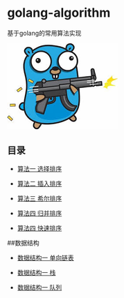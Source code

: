 # golang-algorithm
基于golang的常用算法实现

![](https://github.com/developersPHP/golang-algorithm/blob/master/images/images.jpg)


## 目录
- [算法一 选择排序](https://github.com/developersPHP/golang-algorithm/blob/master/files/chapter1.md)

- [算法二 插入排序](https://github.com/developersPHP/golang-algorithm/blob/master/files/chapter2.md)

- [算法三 希尔排序](https://github.com/developersPHP/golang-algorithm/blob/master/files/chapter3.md)

- [算法四 归并排序](https://github.com/developersPHP/golang-algorithm/blob/master/files/chapter4.md)

- [算法四 快速排序](https://github.com/developersPHP/golang-algorithm/blob/master/files/chapter5.md)








##数据结构
- [数据结构一 单向链表](https://github.com/developersPHP/golang-algorithm/blob/master/files/struct1.md)

- [数据结构一 栈](https://github.com/developersPHP/golang-algorithm/blob/master/files/struct2.md)

- [数据结构一 队列](https://github.com/developersPHP/golang-algorithm/blob/master/files/struct3.md)